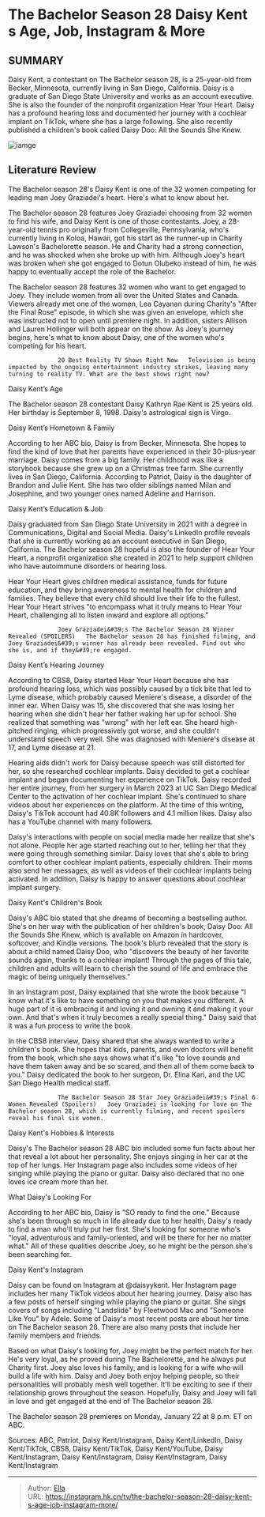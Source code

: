 # The Bachelor Season 28 Daisy Kent s Age, Job, Instagram &amp; More


## SUMMARY 



  Daisy Kent, a contestant on The Bachelor season 28, is a 25-year-old from Becker, Minnesota, currently living in San Diego, California.   Daisy is a graduate of San Diego State University and works as an account executive. She is also the founder of the nonprofit organization Hear Your Heart.   Daisy has a profound hearing loss and documented her journey with a cochlear implant on TikTok, where she has a large following. She also recently published a children&#39;s book called Daisy Doo: All the Sounds She Knew.  

![iamge](https://static1.srcdn.com/wordpress/wp-content/uploads/2024/01/the-bachelor-season-28_-daisy-kent-s-age-job-instagram-more.jpg)

## Literature Review

The Bachelor season 28&#39;s Daisy Kent is one of the 32 women competing for leading man Joey Graziadei&#39;s heart. Here&#39;s what to know about her.




The Bachelor season 28 features Joey Graziadei choosing from 32 women to find his wife, and Daisy Kent is one of those contestants. Joey, a 28-year-old tennis pro originally from Collegeville, Pennsylvania, who&#39;s currently living in Koloa, Hawaii, got his start as the runner-up in Charity Lawson&#39;s Bachelorette season. He and Charity had a strong connection, and he was shocked when she broke up with him. Although Joey&#39;s heart was broken when she got engaged to Dotun Olubeko instead of him, he was happy to eventually accept the role of the Bachelor.




The Bachelor season 28 features 32 women who want to get engaged to Joey. They include women from all over the United States and Canada. Viewers already met one of the women, Lea Cayanan during Charity&#39;s &#34;After the Final Rose&#34; episode, in which she was given an envelope, which she was instructed not to open until premiere night. In addition, sisters Allison and Lauren Hollinger will both appear on the show. As Joey&#39;s journey begins, here&#39;s what to know about Daisy, one of the women who&#39;s competing for his heart.

                  20 Best Reality TV Shows Right Now   Television is being impacted by the ongoing entertainment industry strikes, leaving many turning to reality TV. What are the best shows right now?   


 Daisy Kent’s Age 
         




The Bachelor season 28 contestant Daisy Kathryn Rae Kent is 25 years old. Her birthday is September 8, 1998. Daisy&#39;s astrological sign is Virgo.



 Daisy Kent’s Hometown &amp; Family 
          

According to her ABC bio, Daisy is from Becker, Minnesota. She hopes to find the kind of love that her parents have experienced in their 30-plus-year marriage. Daisy comes from a big family. Her childhood was like a storybook because she grew up on a Christmas tree farm. She currently lives in San Diego, California. According to Patriot, Daisy is the daughter of Brandon and Julie Kent. She has two older siblings named Milan and Josephine, and two younger ones named Adeline and Harrison.



 Daisy Kent’s Education &amp; Job 

 




Daisy graduated from San Diego State University in 2021 with a degree in Communications, Digital and Social Media. Daisy&#39;s LinkedIn profile reveals that she is currently working as an account executive in San Diego, California. The Bachelor season 28 hopeful is also the founder of Hear Your Heart, a nonprofit organization she created in 2021 to help support children who have autoimmune disorders or hearing loss.

Hear Your Heart gives children medical assistance, funds for future education, and they bring awareness to mental health for children and families. They believe that every child should live their life to the fullest. Hear Your Heart strives &#34;to encompass what it truly means to Hear Your Heart, challenging all to listen inward and explore all options.&#34;

                  Joey Graziadei&#39;s The Bachelor Season 28 Winner Revealed (SPOILERS)   The Bachelor season 28 has finished filming, and Joey Graziadei&#39;s winner has already been revealed. Find out who she is, and if they&#39;re engaged.   






 Daisy Kent’s Hearing Journey 

 

According to CBS8, Daisy started Hear Your Heart because she has profound hearing loss, which was possibly caused by a tick bite that led to Lyme disease, which probably caused Meniere&#39;s disease, a disorder of the inner ear. When Daisy was 15, she discovered that she was losing her hearing when she didn&#39;t hear her father waking her up for school. She realized that something was &#34;wrong&#34; with her left ear. She heard high-pitched ringing, which progressively got worse, and she couldn&#39;t understand speech very well. She was diagnosed with Meniere&#39;s disease at 17, and Lyme disease at 21.

Hearing aids didn&#39;t work for Daisy because speech was still distorted for her, so she researched cochlear implants. Daisy decided to get a cochlear implant and began documenting her experience on TikTok. Daisy recorded her entire journey, from her surgery in March 2023 at UC San Diego Medical Center to the activation of her cochlear implant. She&#39;s continued to share videos about her experiences on the platform. At the time of this writing, Daisy&#39;s TikTok account had 40.8K followers and 4.1 million likes. Daisy also has a YouTube channel with many followers.




Daisy&#39;s interactions with people on social media made her realize that she&#39;s not alone. People her age started reaching out to her, telling her that they were going through something similar. Daisy loves that she&#39;s able to bring comfort to other cochlear implant patients, especially children. Their moms also send her messages, as well as videos of their cochlear implants being activated. In addition, Daisy is happy to answer questions about cochlear implant surgery.



 Daisy Kent&#39;s Children&#39;s Book 

 

Daisy&#39;s ABC bio stated that she dreams of becoming a bestselling author. She&#39;s on her way with the publication of her children&#39;s book, Daisy Doo: All the Sounds She Knew, which is available on Amazon in hardcover, softcover, and Kindle versions. The book&#39;s blurb revealed that the story is about a child named Daisy Doo, who &#34;discovers the beauty of her favorite sounds again, thanks to a cochlear implant! Through the pages of this tale, children and adults will learn to cherish the sound of life and embrace the magic of being uniquely themselves.&#34;




In an Instagram post, Daisy explained that she wrote the book because &#34;I know what it&#39;s like to have something on you that makes you different. A huge part of it is embracing it and loving it and owning it and making it your own. And that&#39;s when it truly becomes a really special thing.&#34; Daisy said that it was a fun process to write the book.

In the CBS8 interview, Daisy shared that she always wanted to write a children&#39;s book. She hopes that kids, parents, and even doctors will benefit from the book, which she says shows what it&#39;s like &#34;to love sounds and have them taken away and be so scared, and then all of them come back to you.&#34; Daisy dedicated the book to her surgeon, Dr. Elina Kari, and the UC San Diego Health medical staff.

                  The Bachelor Season 28 Star Joey Graziadei&#39;s Final 6 Women Revealed (Spoilers)   Joey Graziadei is looking for love on The Bachelor season 28, which is currently filming, and recent spoilers reveal his final six women.   






 Daisy Kent&#39;s Hobbies &amp; Interests 

 

Daisy&#39;s The Bachelor season 28 ABC bio included some fun facts about her that reveal a lot about her personality. She enjoys singing in her car at the top of her lungs. Her Instagram page also includes some videos of her singing while playing the piano or guitar. Daisy also declared that no one loves ice cream more than her.



 What Daisy&#39;s Looking For 
          

According to her ABC bio, Daisy is &#34;SO ready to find the one.&#34; Because she&#39;s been through so much in life already due to her health, Daisy&#39;s ready to find a man who&#39;ll truly put her first. She&#39;s looking for someone who&#39;s &#34;loyal, adventurous and family-oriented, and will be there for her no matter what.&#34; All of these qualities describe Joey, so he might be the person she&#39;s been searching for.






 Daisy Kent&#39;s Instagram 

 

Daisy can be found on Instagram at @daisyykent. Her Instagram page includes her many TikTok videos about her hearing journey. Daisy also has a few posts of herself singing while playing the piano or guitar. She sings covers of songs including &#34;Landslide&#34; by Fleetwood Mac and &#34;Someone Like You&#34; by Adele. Some of Daisy&#39;s most recent posts are about her time on The Bachelor season 28. There are also many posts that include her family members and friends.

Based on what Daisy&#39;s looking for, Joey might be the perfect match for her. He&#39;s very loyal, as he proved during The Bachelorette, and he always put Charity first. Joey also loves his family, and is looking for a wife who will build a life with him. Daisy and Joey both enjoy helping people, so their personalities will probably mesh well together. It&#39;ll be exciting to see if their relationship grows throughout the season. Hopefully, Daisy and Joey will fall in love and get engaged at the end of The Bachelor season 28.






The Bachelor season 28 premieres on Monday, January 22 at 8 p.m. ET on ABC.




Sources: ABC, Patriot, Daisy Kent/Instagram, Daisy Kent/LinkedIn, Daisy Kent/TikTok, CBS8, Daisy Kent/TikTok, Daisy Kent/YouTube, Daisy Kent/Instagram, Daisy Kent/Instagram, Daisy Kent/Instagram, Daisy Kent/Instagram



---

> Author: [Ella](https://instagram.hk.cn/)  
> URL: https://instagram.hk.cn/tv/the-bachelor-season-28-daisy-kent-s-age-job-instagram-more/  

